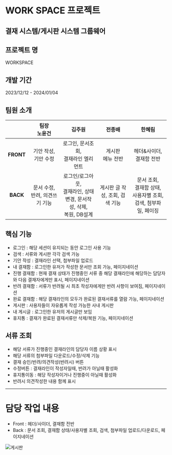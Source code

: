 # WORK SPACE 프로젝트

결재 시스템/게시판 시스템 그룹웨어
-------------------------------------

## 프로젝트 명
WORKSPACE

## 개발 기간 
2023/12/12 - 2024/01/04

## 팀원 소개
||**팀장<br>노윤건**|**김주원**|**전종배**|**한혜림**|
|:---:|:---:|:---:|:---:|:---:|
|**FRONT**|기안 작성, 기안 수정|로그인, 문서조회,<br> 결재라인 엘리먼트|게시판<br>메뉴 전반|헤더&사이더,<br>결재함 전반|
|**BACK**|문서 수정, 반려, 의견쓰기 기능|로그인/로그아웃,<br> 결재라인, 상태 변경, 문서작성, 삭제,<br> 복원, DB설계|게시판 글 작성, 조회, 검색 기능| 문서 조회,<br>결재함 상태,<br>사용자별 조회, 검색, 첨부파일, 페이징|



## 핵심 기능
- 로그인      : 해당 세션이 유지되는 동안 로그인 사용 기능
- 검색        : 서류와 게시판 각각 검색 가능
- 기안 작성   : 결재라인 선택, 첨부파일 업로드
- 내 결재함   : 로그인한 유저가 작성한 문서만 조회 가능, 페이지네이션
- 진행 결재함 : 현재 결재 상태가 진행중인 서류 중 해당 결재라인에 해당하는 담당자와 다음 결재자에게만 표시, 페이지네이션
- 반려 결재함 : 서류가 반려될 시 최초 작성자에게만 반려 사항이 보여짐, 페이지네이션
- 완료 결재함 : 해당 결재라인의 모두가 완료된 결재서류를 열람 가능, 페이지네이션
- 게시판      : 사용자들이 자유롭게 작성 가능한 사내 게시판
- 내 게시글   : 로그인한 유저의 게시글만 보임
- 휴지통      : 결재가 완료된 결재서류만 삭제/복원 기능, 페이지네이션

## 서류 조회
- 해당 서류가 진행중인 결재라인의 담당자 이름 상황 표시
- 해당 서류의 첨부파일 다운로드/수정/삭제 기능
- 결재 승인/반려/의견작성(반려시) 버튼
- 수정버튼   : 결재라인이 작성자일때, 반려가 아닐때 활성화
- 휴지통이동 : 해당 작성자이거나 진행중이 아닐때 활성화
- 반려시 의견작성한 내용 함께 표시

----------------------------------------
# 담당 작업 내용
- Front : 헤더/사이더, 결재함 전반
- Back : 문서 조회, 결재함 상태/사용자별 조회, 검색, 첨부파일 업로드/다운로드, 페이지네이션

![게시판](https://github.com/doubleHLea/workspace/assets/144035274/488bd451-ad6b-432d-9aaa-dc671b3dc3f3)
